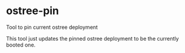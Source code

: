 # ostree-pin
Tool to pin current ostree deployment

This tool just updates the pinned ostree deployment to be the currently booted one.
